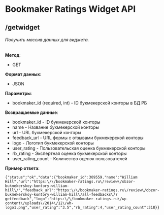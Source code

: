 # Bookmaker Ratings Widget API
## /getwidget
###### Получить массив данных для виджета.

**Метод**:
- GET

**Формат данных**:
- JSON

**Параметры**:
- bookmaker_id (required, int) - ID букмекерской конторы в БД РБ

**Возвращаемые данные**:
- bookmaker_id - ID букмекерской конторы
- name - Название букмекерской конторы
- url - URL букмекерской конторы
- feedback_url - URL формы с отзывами букмекерской конторы 
- logo - Логотип букмекерской конторы
- user_rating - Пользовательская оценка букмекерской конторы
- rb_rating - Экспертная оценка букмекерской конторы
- user_rating_count - Количество оценок пользователей

**Пример ответа**:
```
{"status":"ok","data":{"bookmaker_id":309559,"name":"William Hill","url":"https:\/\/bookmaker-ratings.ru\/review\/obzor-bukmekerskoy-kontory-william-hill\/","feedback_url":"https:\/\/bookmaker-ratings.ru\/review\/obzor-bukmekerskoy-kontory-william-hill\/all-feedbacks\/?getfeedback","logo":"https:\/\/bookmaker-ratings.ru\/wp-content\/uploads\/2014\/12\/wh-logo1.png","user_rating":"3.5","rb_rating":4,"user_rating_count":318}}
```

